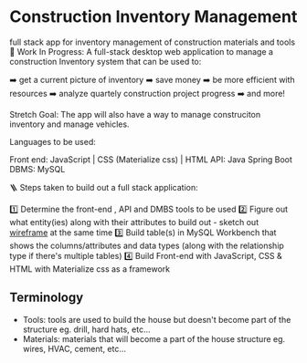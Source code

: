 # Construction Inventory Management
full stack app for inventory management of construction materials and tools
🔭 Work In Progress: A full-stack desktop web application to manage a construction Inventory system that can be used to:

➡️ get a current picture of inventory 
➡️ save money 
➡️ be more efficient with resources 
➡️ analyze quartely construction project progress
➡️ and more!

Stretch Goal: The app will also have a way to manage construciton inventory and manage vehicles.

Languages to be used:

Front end: JavaScript | CSS (Materialize css) | HTML
API: Java Spring Boot
DBMS: MySQL

🪜 Steps taken to build out a full stack application:

1️⃣ Determine the front-end , API and DMBS tools to be used
2️⃣ Figure out what entity(ies) along with their attributes to build out - sketch out [wireframe](https://miro.com/app/board/uXjVMmvSGic=/?share_link_id=713799459355) at the same time 
3️⃣ Build table(s) in MySQL Workbench that shows the columns/attributes and data types (along with the relationship type if there's multiple tables)
4️⃣ Build Front-end with JavaScript, CSS & HTML with Materialize css as a framework

## Terminology
- Tools: tools are used to build the house but doesn't become part of the structure eg. drill, hard hats, etc...
- Materials: materials that will become a part of the house structure eg. wires, HVAC, cement, etc...